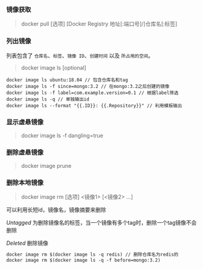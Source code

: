 ### 镜像获取

> docker pull [选项] [Docker Registry 地址[:端口号]/]仓库名[:标签]

### 列出镜像

列表包含了 `仓库名`、`标签`、`镜像 ID`、`创建时间` 以及 `所占用的空间`。

> docker image ls [optional]

```
docker image ls ubuntu:18.04 // 包含仓库名和tag
docker image ls -f since=mongo:3.2 // 在mongo:3.2之后创建的镜像
docker image ls -f label=com.example.version=0.1 // 根据label筛选
docker image ls -q // 单独输出id
docker image ls --format "{{.ID}}: {{.Repository}}" // 利用模板输出
```



### 显示虚悬镜像

> docker image ls -f dangling=true

### 删除虚悬镜像

> docker image prune

### 删除本地镜像

> docker image rm [选项] <镜像1> [<镜像2> ...]

可以利用长短id，镜像名，镜像摘要来删除

${Untagged}$	为删除镜像名的标签，当一个镜像有多个tag时，删除一个tag镜像不会删除

${Deleted}$	删除镜像

```dockerfile
docker image rm $(docker image ls -q redis) // 删除仓库名为redis的
docker image rm $(docker image ls -q -f before=mongo:3.2)
```

